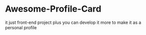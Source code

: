 # Awesome-Profile-Card
it just front-end project plus you can develop it more to make it as a personal profile 
